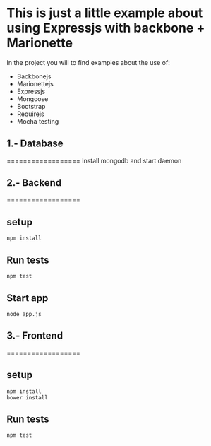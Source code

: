 # This is just a little example about using Expressjs with backbone + Marionette

In the project you will to find examples about the use of:
 - Backbonejs
 - Marionettejs
 - Expressjs
 - Mongoose
 - Bootstrap
 - Requirejs
 - Mocha testing

## 1.- Database
==================
    Install mongodb and start daemon

## 2.- Backend
==================

## setup

    npm install


## Run tests

    npm test

## Start app

    node app.js



## 3.- Frontend
==================
## setup

    npm install
    bower install


## Run tests

    npm test

